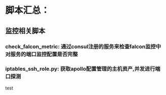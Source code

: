# 脚本汇总：
## 监控相关脚本
### check_falcon_metric: 通过consul注册的服务来检查falcon监控中对服务的端口监控配置是否完整
### iptables_ssh_role.py: 获取apollo配置管理的主机资产,并发进行端口探测

test